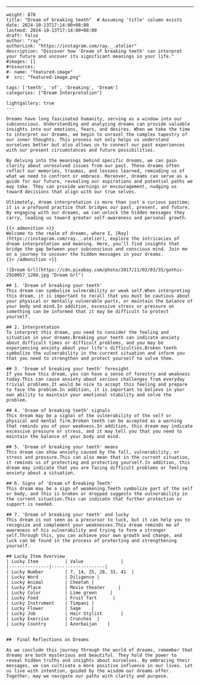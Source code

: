 ---
    weight: 878
    title: "Dream of breaking teeth"  # Assuming 'title' column exists
    date: 2024-10-13T17:14:00+08:00
    lastmod: 2024-10-13T17:14:00+08:00
    draft: false
    author: "ray"
    authorLink: "https://instagram.com/ray._.atelier"
    description: "Discover how 'Dream of breaking teeth' can interpret your future and uncover its significant meanings in your life."
    #images: []
    #resources:
    #- name: "featured-image"
    #  src: "featured-image.png"
    
    tags: ['teeth', 'of', 'breaking', 'Dream']
    categories: ["Dream Interpretation"]
    
    lightgallery: true
    ---
    
    Dreams have long fascinated humanity, serving as a window into our subconscious. Understanding and analyzing dreams can provide valuable insights into our emotions, fears, and desires. When we take the time to interpret our dreams, we begin to unravel the complex tapestry of our inner thoughts. This process not only helps us understand ourselves better but also allows us to connect our past experiences with our present circumstances and future possibilities.
    
    By delving into the meanings behind specific dreams, we can gain clarity about unresolved issues from our past. These dreams often reflect our memories, traumas, and lessons learned, reminding us of what we need to confront or embrace. Moreover, dreams can serve as a guide for our future, revealing our aspirations and potential paths we may take. They can provide warnings or encouragement, nudging us toward decisions that align with our true selves.
    
    Ultimately, dream interpretation is more than just a curious pastime; it is a profound practice that bridges our past, present, and future. By engaging with our dreams, we can unlock the hidden messages they carry, leading us toward greater self-awareness and personal growth.
    
    {{< admonition >}}
    Welcome to the realm of dreams, where I, [Ray](https://instagram.com/ray._.atelier), explore the intricacies of dream interpretation and meaning. Here, you’ll find insights that bridge the gap between your subconscious and conscious mind. Join me on a journey to uncover the hidden messages in your dreams.
    {{< /admonition >}}
    
    ![Dream Grl](https://cdn.pixabay.com/photo/2017/11/02/03/35/gothic-2910057_1280.jpg "Dream Grl")
    
    ## 1. 'Dream of breaking your teeth'
    This dream can symbolize vulnerability or weak self.When interpreting this dream, it is important to recall that you must be cautious about your physical or mentally vulnerable parts, or maintain the balance of your body and mind.In addition, excessive stress or pressure on something can be informed that it may be difficult to protect yourself.
    
    ## 2. Interpretation
    To interpret this dream, you need to consider the feeling and situation in your dreams.Breaking your teeth can indicate anxiety about difficult times or difficult problems, and you may be experiencing anxiety about your life's difficulties.Broken teeth symbolize the vulnerability in the current situation and inform you that you need to strengthen and protect yourself to solve them.
    
    ## 3. 'Dream of breaking your teeth' foresight
    If you have this dream, you can have a sense of forestry and weakness today.This can cause anxiety about serious challenges from everyday trivial problems.It would be nice to accept this feeling and prepare to face the problem.In addition, it is important to believe in your own ability to maintain your emotional stability and solve the problem.
    
    ## 4. 'Dream of breaking teeth' signals
    This dream may be a signal of the vulnerability of the self or physical and mental firm.Broken teeth can be accepted as a warning that reminds you of your weakness.In addition, this dream may indicate excessive pressure or stress, and it may tell you that you need to maintain the balance of your body and mind.
    
    ## 5. 'Dream of breaking your teeth' means
    This dream can show anxiety caused by the fall, vulnerability, or stress and pressure.This can also mean that in the current situation, it reminds us of protecting and protecting yourself.In addition, this dream may indicate that you are facing difficult problems or feeling anxiety about a situation.
    
    ## 6. Signs of 'Dream of Breaking Teeth'
    This dream may be a sign of weakening.Teeth symbolize part of the self or body, and this is broken or dropped suggests the vulnerability in the current situation.This can indicate that further protection or support is needed.
    
    ## 7. 'Dream of breaking your teeth' and lucky
    This dream is not seen as a precursor to luck, but it can help you to recognize and complement your weaknesses.This dream reminds me of awareness of his vulnerability and trying to form a stronger self.Through this, you can achieve your own growth and change, and luck can be found in the process of protecting and strengthening yourself.
    
    ## Lucky Item Overview
    | Lucky Item          | Value              |
    |---------------|--------------------|
    | Lucky Number        | 7, 14, 25, 28, 33, 41  |
    | Lucky Word          | Diligence |
    | Lucky Animal        | Cheetah |
    | Lucky Place         | Movie theater     |
    | Lucky Color         | Lime green     |
    | Lucky Food          | Fruit Tart      |
    | Lucky Instrument    | Timpani |
    | Lucky Flower        | Sage    |
    | Lucky Job           | Hair Stylist       |
    | Lucky Exercise      | Crunches  |
    | Lucky Country       | Azerbaijan    |
    
    
    ##  Final Reflections on Dreams
    
    As we conclude this journey through the world of dreams, remember that dreams are both mysterious and beautiful. They hold the power to reveal hidden truths and insights about ourselves. By embracing their messages, we can cultivate a more positive influence in our lives. Let us live with intention, guided by the wisdom our dreams offer. Together, may we navigate our paths with clarity and purpose.
    